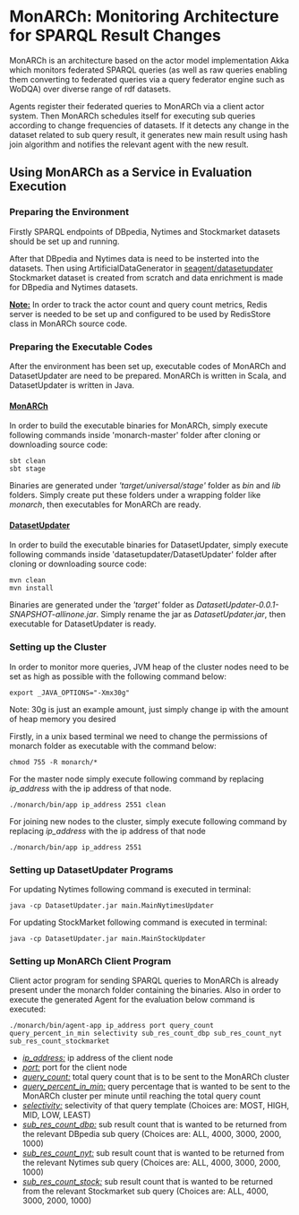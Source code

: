 # MonARCh: Monitoring Architecture for SPARQL Result Changes

MonARCh is an architecture based on the actor model implementation Akka which monitors federated SPARQL queries (as well as raw queries enabling them 
converting to federated queries via a query federator engine such as WoDQA) over diverse range of rdf datasets.

Agents register their federated queries to MonARCh via a client actor system. Then MonARCh schedules itself for executing sub queries according to change 
frequencies of datasets. If it detects any change in the dataset related to sub query result, it generates new main result using hash join algorithm
and notifies the relevant agent with the new result.

## Using MonARCh as a Service in Evaluation Execution

### Preparing the Environment

Firstly SPARQL endpoints of DBpedia, Nytimes and Stockmarket datasets should be set up and running.

After that DBpedia and Nytimes data is need to be insterted into the datasets. Then using ArtificialDataGenerator in [seagent/datasetupdater](https://github.com/seagent/datasetupdater) Stockmarket dataset is created from scratch and data enrichment is made for DBpedia and Nytimes datasets.

**<ins>Note:</ins>** In order to track the actor count and query count metrics, Redis server is needed to be set up and configured to be used by RedisStore class in MonARCh source code.

### Preparing the Executable Codes

After the environment has been set up, executable codes of MonARCh and DatasetUpdater are need to be prepared. MonARCh is written in Scala, and DatasetUpdater is written in Java.

#### <ins>MonARCh</ins>

In order to build the executable binaries for MonARCh, simply execute following commands inside 'monarch-master' folder after cloning or downloading source code:

```console
sbt clean
sbt stage
```
Binaries are generated under *'target/universal/stage'* folder as *bin* and *lib* folders. Simply create  put these folders under a wrapping folder like *monarch*, then executables for MonARCh are ready.

#### <ins>DatasetUpdater</ins>

In order to build the executable binaries for DatasetUpdater, simply execute following commands inside 'datasetupdater/DatasetUpdater' folder after cloning or downloading source code:

```console
mvn clean
mvn install
```
Binaries are generated under the *'target'* folder as *DatasetUpdater-0.0.1-SNAPSHOT-allinone.jar*. Simply rename the jar as *DatasetUpdater.jar*, then executable for DatasetUpdater is ready.

### Setting up the Cluster

In order to monitor more queries, JVM heap of the cluster nodes need to be set as high as possible with the following command below:

```console
export _JAVA_OPTIONS="-Xmx30g"
```
Note: 30g is just an example amount, just simply change ip with the amount of heap memory you desired


Firstly, in a unix based terminal we need to change the permissions of monarch folder as executable with the command below:

```console
chmod 755 -R monarch/*
```

For the master node simply execute following command by replacing *ip_address* with the ip address of that node.

```console
./monarch/bin/app ip_address 2551 clean
```
For joining new nodes to the cluster, simply execute following command by replacing *ip_address* with the ip address of that node

```console
./monarch/bin/app ip_address 2551
```

### Setting up DatasetUpdater Programs

For updating Nytimes following command is executed in terminal:

```console
java -cp DatasetUpdater.jar main.MainNytimesUpdater
```

For updating StockMarket following command is executed in terminal:
```console
java -cp DatasetUpdater.jar main.MainStockUpdater
```
### Setting up MonARCh Client Program

Client actor program for sending SPARQL queries to MonARCh is already present under the monarch folder containing the binaries. Also in order to execute the generated Agent for the evaluation below command is executed:

```console
./monarch/bin/agent-app ip_address port query_count query_percent_in_min selectivity sub_res_count_dbp sub_res_count_nyt sub_res_count_stockmarket
```

* *<ins>ip_address:</ins>* ip address of the client node
* *<ins>port:</ins>* port for the client node
* *<ins>query_count:</ins>* total query count that is to be sent to the MonARCh cluster
* *<ins>query_percent_in_min:</ins>* query percentage that is wanted to be sent to the MonARCh cluster per minute until reaching the total query count
* *<ins>selectivity:</ins>* selectivity of that query template (Choices are: MOST, HIGH, MID, LOW, LEAST)
* *<ins>sub_res_count_dbp:</ins>* sub result count that is wanted to be returned from the relevant DBpedia sub query (Choices are: ALL, 4000, 3000, 2000, 1000)
* *<ins>sub_res_count_nyt:</ins>* sub result count that is wanted to be returned from the relevant Nytimes sub query (Choices are: ALL, 4000, 3000, 2000, 1000)
* *<ins>sub_res_count_stock:</ins>* sub result count that is wanted to be returned from the relevant Stockmarket sub query (Choices are: ALL, 4000, 3000, 2000, 1000)
